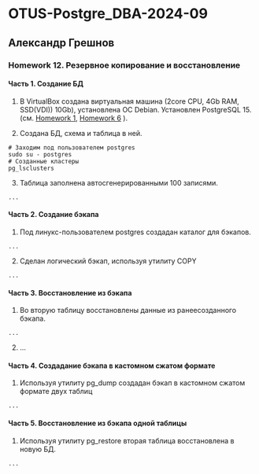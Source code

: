 # OTUS-Postgre_DBA-2024-09
## Александр Грешнов

### Homework 12. Резервное копирование и восстановление  

#### Часть 1. Создание БД
1. В VirtualBox создана виртуальная машина (2core CPU, 4Gb RAM, SSD(VDI)) 10Gb), установлена ОС Debian. Установлен PostgreSQL 15. (см. [Homework 1](/Homework/HW-1.md), [Homework 6](/Homework/HW-6.md) ).

2. Создана БД, схема и таблица в ней.

```
# Заходим под пользователем postgres
sudo su - postgres
# Созданные кластеры
pg_lsclusters
```

3. Таблица заполнена автосгенерированными 100 записями.
```
...
```

#### Часть 2. Создание бэкапа
1. Под линукс-пользователем postgres создадан каталог для бэкапов.
```
...
```

2. Сделан логический бэкап, используя утилиту COPY
```
...
```


#### Часть 3. Восстановление из бэкапа
1. Во вторую таблицу восстановлены данные из ранеесозданного бэкапа.
```
...
```
2. ...


#### Часть 4. Создадание бэкапа в кастомном сжатом формате
1. Используя утилиту pg_dump создадан бэкап в кастомном сжатом формате двух таблиц
```
...
```

#### Часть 5. Восстановление из бэкапа одной таблицы
1. Используя утилиту pg_restore вторая таблица восстановлена в новую БД.
```
...
```

